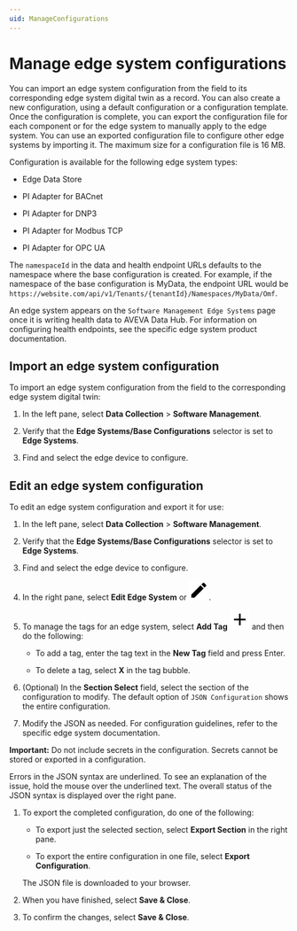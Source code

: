 ```yaml
---
uid: ManageConfigurations
---
```


# Manage edge system configurations

You can import an edge system configuration from the field to its corresponding edge system digital twin as a record. You can also create a new configuration, using a default configuration or a configuration template. Once the configuration is complete, you can export the configuration file for each component or for the edge system to manually apply to the edge system. You can use an exported configuration file to configure other edge systems by importing it. The maximum size for a configuration file is 16 MB.

Configuration is available for the following edge system types:

- Edge Data Store

- PI Adapter for BACnet

- PI Adapter for DNP3

- PI Adapter for Modbus TCP

- PI Adapter for OPC UA

The `namespaceId` in the data and health endpoint URLs defaults to the namespace where the base configuration is created. For example, if the namespace of the base configuration is MyData, the endpoint URL would be `https://website.com/api/v1/Tenants/{tenantId}/Namespaces/MyData/Omf`. 

An edge system appears on the `Software Management Edge Systems` page once it is writing health data to AVEVA Data Hub. For information on configuring health endpoints, see the specific edge system product documentation.

## Import an edge system configuration

To import an edge system configuration from the field to the corresponding edge system digital twin:

1. In the left pane, select **Data Collection** > **Software Management**.

1. Verify that the **Edge Systems/Base Configurations** selector is set to **Edge Systems**.

1. Find and select the edge device to configure.

## Edit an edge system configuration

To edit an edge system configuration and export it for use:

1. In the left pane, select **Data Collection** > **Software Management**.

1. Verify that the **Edge Systems/Base Configurations** selector is set to **Edge Systems**.

1. Find and select the edge device to configure.

1. In the right pane, select **Edit Edge System** or ![Edit](../../../_icons/default/pencil.svg).

1. To manage the tags for an edge system, select **Add Tag** ![Add Tag](../../../_icons/default/plus.svg) and then do the following:

   - To add a tag, enter the tag text in the **New Tag** field and press Enter.

   - To delete a tag, select **X** in the tag bubble.

1. (Optional) In the **Section Select** field, select the section of the configuration to modify. The default option of `JSON Configuration` shows the entire configuration.

1. Modify the JSON as needed. For configuration guidelines, refer to the specific edge system documentation. 

 **Important:** Do not include secrets in the configuration. Secrets cannot be stored or exported in a configuration.

   Errors in the JSON syntax are underlined. To see an explanation of the issue, hold the mouse over the underlined text. The overall status of the JSON syntax is displayed over the right pane.  

1. To export the completed configuration, do one of the following:

   - To export just the selected section, select **Export Section** in the right pane.  

   - To export the entire configuration in one file, select **Export Configuration**.

   The JSON file is downloaded to your browser.

1. When you have finished, select **Save & Close**.

1. To confirm the changes, select **Save & Close**.  
